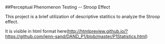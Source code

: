 ##Perceptual Phenomenon Testing -- Stroop Effect

This project is a brief utilization of descriptive statitics to analyze the Stroop effect.

It is visible in html format here(http://htmlpreview.github.io/?https://github.com/jenn-sand/DAND_P1/blob/master/P1Statistics.html)
